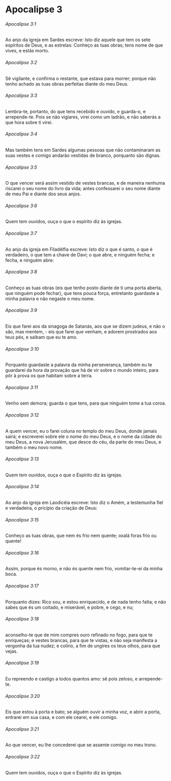 # Apocalipse 3

###### Apocalipse 3:1

Ao anjo da igreja em Sardes escreve: Isto diz aquele que tem os sete espíritos de Deus, e as estrelas: Conheço as tuas obras; tens nome de que vives, e estás morto.

###### Apocalipse 3:2

Sê vigilante, e confirma o restante, que estava para morrer; porque não tenho achado as tuas obras perfeitas diante do meu Deus.

###### Apocalipse 3:3

Lembra-te, portanto, do que tens recebido e ouvido, e guarda-o, e arrepende-te. Pois se não vigiares, virei como um ladrão, e não saberás a que hora sobre ti virei.

###### Apocalipse 3:4

Mas também tens em Sardes algumas pessoas que não contaminaram as suas vestes e comigo andarão vestidas de branco, porquanto são dignas.

###### Apocalipse 3:5

O que vencer será assim vestido de vestes brancas, e de maneira nenhuma riscarei o seu nome do livro da vida; antes confessarei o seu nome diante de meu Pai e diante dos seus anjos.

###### Apocalipse 3:6

Quem tem ouvidos, ouça o que o espírito diz às igrejas.

###### Apocalipse 3:7

Ao anjo da igreja em Filadélfia escreve: Isto diz o que é santo, o que é verdadeiro, o que tem a chave de Davi; o que abre, e ninguém fecha; e fecha, e ninguém abre:

###### Apocalipse 3:8

Conheço as tuas obras (eis que tenho posto diante de ti uma porta aberta, que ninguém pode fechar), que tens pouca força, entretanto guardaste a minha palavra e não negaste o meu nome.

###### Apocalipse 3:9

Eis que farei aos da sinagoga de Satanás, aos que se dizem judeus, e não o são, mas mentem, - eis que farei que venham, e adorem prostrados aos teus pés, e saibam que eu te amo.

###### Apocalipse 3:10

Porquanto guardaste a palavra da minha perseverança, também eu te guardarei da hora da provação que há de vir sobre o mundo inteiro, para pôr à prova os que habitam sobre a terra.

###### Apocalipse 3:11

Venho sem demora; guarda o que tens, para que ninguém tome a tua coroa.

###### Apocalipse 3:12

A quem vencer, eu o farei coluna no templo do meu Deus, donde jamais sairá; e escreverei sobre ele o nome do meu Deus, e o nome da cidade do meu Deus, a nova Jerusalém, que desce do céu, da parte do meu Deus, e também o meu novo nome.

###### Apocalipse 3:13

Quem tem ouvidos, ouça o que o Espírito diz às igrejas.

###### Apocalipse 3:14

Ao anjo da igreja em Laodicéia escreve: Isto diz o Amém, a testemunha fiel e verdadeira, o pricípio da criação de Deus:

###### Apocalipse 3:15

Conheço as tuas obras, que nem és frio nem quente; oxalá foras frio ou quente!

###### Apocalipse 3:16

Assim, porque és morno, e não és quente nem frio, vomitar-te-ei da minha boca.

###### Apocalipse 3:17

Porquanto dizes: Rico sou, e estou enriquecido, e de nada tenho falta; e não sabes que és um coitado, e miserável, e pobre, e cego, e nu;

###### Apocalipse 3:18

aconselho-te que de mim compres ouro refinado no fogo, para que te enriqueças; e vestes brancas, para que te vistas, e não seja manifesta a vergonha da tua nudez; e colírio, a fim de ungires os teus olhos, para que vejas.

###### Apocalipse 3:19

Eu repreendo e castigo a todos quantos amo: sê pois zeloso, e arrepende-te.

###### Apocalipse 3:20

Eis que estou à porta e bato; se alguém ouvir a minha voz, e abrir a porta, entrarei em sua casa, e com ele cearei, e ele comigo.

###### Apocalipse 3:21

Ao que vencer, eu lhe concederei que se assente comigo no meu trono.

###### Apocalipse 3:22

Quem tem ouvidos, ouça o que o Espírito diz às igrejas.

